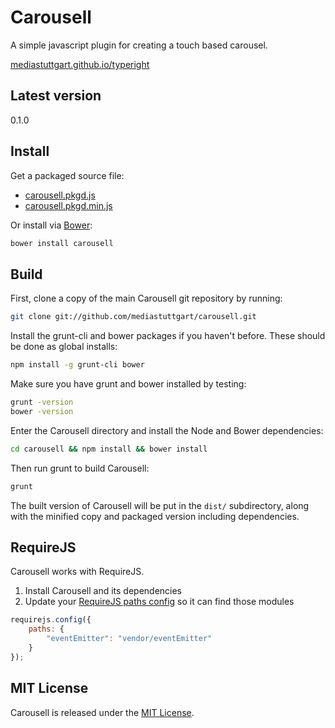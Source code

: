# Carousell

A simple javascript plugin for creating a touch based carousel.

[mediastuttgart.github.io/typeright](http://mediastuttgart.github.io/carousell)

## Latest version

0.1.0

## Install

Get a packaged source file:

+ [carousell.pkgd.js](https://raw.github.com/mediastuttgart/carousell/v0.1.0/dist/carousell.pkgd.js)
+ [carousell.pkgd.min.js](https://raw.github.com/mediastuttgart/carousell/v0.1.0/dist/carousell.pkgd.min.js)

Or install via [Bower](http://bower.io):

``` bash
bower install carousell
```

## Build

First, clone a copy of the main Carousell git repository by running:

``` bash
git clone git://github.com/mediastuttgart/carousell.git
```

Install the grunt-cli and bower packages if you haven't before. These should be done as global installs:

``` bash
npm install -g grunt-cli bower
```

Make sure you have grunt and bower installed by testing:

``` bash
grunt -version
bower -version
```

Enter the Carousell directory and install the Node and Bower dependencies:

``` bash
cd carousell && npm install && bower install
```

Then run grunt to build Carousell:

``` bash
grunt
```

The built version of Carousell will be put in the `dist/` subdirectory, along with the minified copy and packaged version including dependencies.

## RequireJS

Carousell works with RequireJS.

1. Install Carousell and its dependencies
2. Update your [RequireJS paths config](http://requirejs.org/docs/api.html#config-paths) so it can find those modules

``` js
requirejs.config({
    paths: {
        "eventEmitter": "vendor/eventEmitter"
    }
});
```

## MIT License

Carousell is released under the [MIT License](http://www.opensource.org/licenses/mit-license.php).
